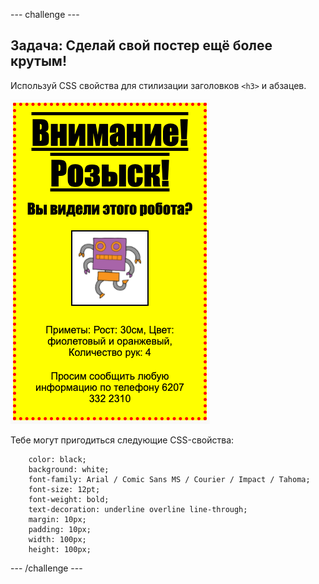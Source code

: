 --- challenge ---

## Задача: Сделай свой постер ещё более крутым!

Используй CSS свойства для стилизации заголовков `<h3>` и абзацев.

![скриншот](images/wanted-final.png)

Тебе могут пригодиться следующие CSS-свойства:
```
    color: black;
    background: white;
    font-family: Arial / Comic Sans MS / Courier / Impact / Tahoma;
    font-size: 12pt;
    font-weight: bold;
    text-decoration: underline overline line-through;
    margin: 10px;
    padding: 10px;
    width: 100px;
    height: 100px;
```    

--- /challenge ---